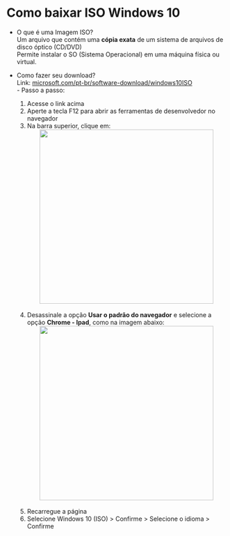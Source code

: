 # Como baixar ISO Windows 10

- O que é uma Imagem ISO?<br>
 Um arquivo que contém uma **cópia exata** de um sistema de arquivos de disco óptico (CD/DVD)<br>
 Permite instalar o SO (Sistema Operacional) em uma máquina física ou virtual.

- Como fazer seu download?<br>
Link: [microsoft.com/pt-br/software-download/windows10ISO](https://www.microsoft.com/pt-br/software-download/windows10ISO)<br>                   - Passo a passo:
   1. Acesse o link acima<br>
   2. Aperte a tecla F12 para abrir as ferramentas de desenvolvedor no navegador
   3. Na barra superior, clique em:<br>
<img src="https://github.com/user-attachments/assets/f7d67291-89e3-4b24-abc5-ab6e062a8599" width="400" style="display: block; margin: auto;"><br>
   4. Desassinale a opção **Usar o padrão do navegador** e selecione a opção **Chrome - Ipad**, como na imagem abaixo:<br>               <img src="https://github.com/user-attachments/assets/c53c5b44-3ce5-433f-9df7-66160c6a15fb" width="400" style="display: block; margin: auto;"><br>
   5. Recarregue a página
   6. Selecione Windows 10 (ISO) > Confirme > Selecione o idioma > Confirme
